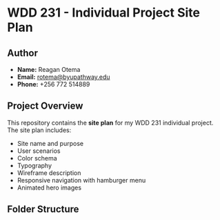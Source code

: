 # WDD 231 - Individual Project Site Plan

## Author
- **Name:** Reagan Otema  
- **Email:** rotema@byupathway.edu  
- **Phone:** +256 772 514889  

## Project Overview
This repository contains the **site plan** for my WDD 231 individual project.  
The site plan includes:
- Site name and purpose
- User scenarios
- Color schema
- Typography
- Wireframe description
- Responsive navigation with hamburger menu
- Animated hero images

## Folder Structure
